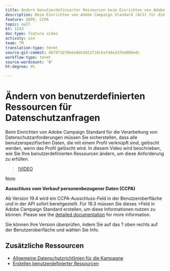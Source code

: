 ```yaml
---
title: Ändern benutzerdefinierter Ressourcen beim Einrichten von Adobe Campaign Standard (ACS) für Datenschutzanforderungen
description: Beim Einrichten von Adobe Campaign Standard (ACS) für die Verarbeitung von Datenschutzanforderungen müssen Sie sicherstellen, dass alle benutzerspezifischen Daten, die mit einem Profil verknüpft sind, gelöscht werden, wenn das Profil gelöscht wird. In diesem Video wird beschrieben, wie Sie Ihre benutzerdefinierten Ressourcen ändern, um diese Anforderung zu erfüllen.
feature: GDPR, CCPA
topic: null
kt: 1243
doc-type: feature video
activity: use
team: TM
translation-type: tm+mt
source-git-commit: d87971b70bde8de1822f18cbafd8e2d7b4808edc
workflow-type: tm+mt
source-wordcount: '0'
ht-degree: 0%

---
```



# Ändern von benutzerdefinierten Ressourcen für Datenschutzanfragen

Beim Einrichten von Adobe Campaign Standard für die Verarbeitung von Datenschutzanforderungen müssen Sie sicherstellen, dass alle benutzerspezifischen Daten, die mit einem Profil verknüpft sind, gelöscht werden, wenn das Profil gelöscht wird. In diesem Video wird beschrieben, wie Sie Ihre benutzerdefinierten Ressourcen ändern, um diese Anforderung zu erfüllen.

>[!VIDEO](https://video.tv.adobe.com/v/23326?quality=12)

>[!NOTE]
>
>**Ausschluss vom Verkauf personenbezogener Daten (CCPA)**
>
>Ab Version 19.4 wird ein CCPA-Ausschluss-Feld in der Benutzeroberfläche und in der API sofort bereitgestellt. Für 19.3 müssen Sie dieses >Feld in Adobe Campaign Standard erstellen, um diese Informationen nutzen zu können. Please see the [detailed documentation](https://helpx.adobe.com/de/campaign/kb/acs-privacy.html#ccpa) for more information.
>
> Sie können Ihre Version überprüfen, indem Sie auf das ? oben rechts auf der Benutzeroberfläche und wählen Sie Info.

## Zusätzliche Ressourcen

* [Allgemeine Datenschutzrichtlinien für die Kampagne](https://helpx.adobe.com/de/campaign/kb/campaign-privacy-overview.html)
* [Erstellen benutzerdefinierter Ressourcen](/help/managing-processes-and-data/custom-resources/creating-custom-resources.md)
